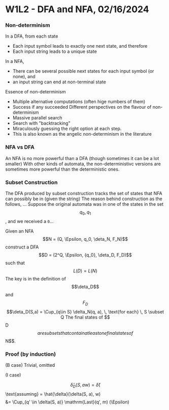 # W1L2 - DFA and NFA, 02/16/2024

### Non-determinism

In a DFA, from each state
- Each input symbol leads to exactly one next state, and therefore
- Each input string leads to a unique state

In a NFA,
- There can be several possible next states for each input symbol (or none), and
- an input string can end at non-terminal state

Essence of non-determinism
- Multiple alternative computations (often hige numbers of them)
- Success if any succeeded
Different perspectives on the flavour of non-determinism
- Massive parallel search
- Search with "backtracking"
- Miraculously guessing the right option at each step.
- This is also known as the angelic non-determinism in the literature

### NFA vs DFA
An NFA is no more powerful than a DFA (though sometimes it can be a lot smaller)
With other kinds of automata, the non-deterministivc versions are sometimes more powerful than the deterministic ones.

### Subset Construction
The DFA produced by subset construction tracks the set of states that NFA can possibly be in (given the string)
The reason behind construction as the follows,
... Suppose the original automata was in one of the states in the set $${q_0, q_1}$$, and we received a `0`...

Given an NFA $$N = (Q, \Epsilon, q_0, \deta_N, F_N)$$ construct a DFA
    $$D = (2^Q, \Epsilon, {q_0}, \deta_D, F_D)$$
such that $$L(D) = L(N)$$
The key is in the definition of $$\deta_D$$ and $$F_D$$
    $$\deta_D(S,a) = \Cup_{q\in S} \delta_N(q, a), \, \text{for each} \, S \subset Q
The final states of $$D$$ are subsets that contain at least one final states of $$N$$.


### Proof (by induction)
(B case)
Trivial, omitted

(I case)

$$\hat{\delta}_D(S, aw) = \hat{\delta}($$\text{assuming} = \hat{\delta}(\delta(S, a), w)$$
$$ &= \Cup_{q' \in \delta(S, a)} \mathrm{Last}(q', m) (\Epsilon)




